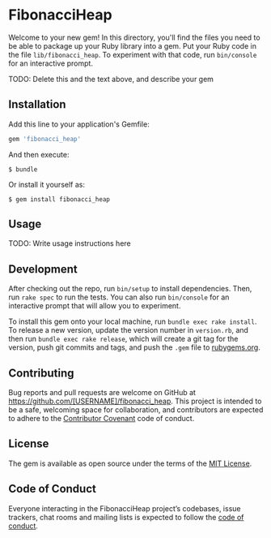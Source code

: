 # FibonacciHeap

Welcome to your new gem! In this directory, you'll find the files you need to be able to package up your Ruby library into a gem. Put your Ruby code in the file `lib/fibonacci_heap`. To experiment with that code, run `bin/console` for an interactive prompt.

TODO: Delete this and the text above, and describe your gem

## Installation

Add this line to your application's Gemfile:

```ruby
gem 'fibonacci_heap'
```

And then execute:

    $ bundle

Or install it yourself as:

    $ gem install fibonacci_heap

## Usage

TODO: Write usage instructions here

## Development

After checking out the repo, run `bin/setup` to install dependencies. Then, run `rake spec` to run the tests. You can also run `bin/console` for an interactive prompt that will allow you to experiment.

To install this gem onto your local machine, run `bundle exec rake install`. To release a new version, update the version number in `version.rb`, and then run `bundle exec rake release`, which will create a git tag for the version, push git commits and tags, and push the `.gem` file to [rubygems.org](https://rubygems.org).

## Contributing

Bug reports and pull requests are welcome on GitHub at https://github.com/[USERNAME]/fibonacci_heap. This project is intended to be a safe, welcoming space for collaboration, and contributors are expected to adhere to the [Contributor Covenant](http://contributor-covenant.org) code of conduct.

## License

The gem is available as open source under the terms of the [MIT License](http://opensource.org/licenses/MIT).

## Code of Conduct

Everyone interacting in the FibonacciHeap project’s codebases, issue trackers, chat rooms and mailing lists is expected to follow the [code of conduct](https://github.com/[USERNAME]/fibonacci_heap/blob/master/CODE_OF_CONDUCT.md).
